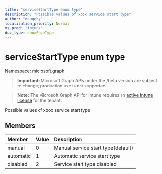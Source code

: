 ```yaml
---
title: "serviceStartType enum type"
description: "Possible values of xbox service start type"
author: "dougeby"
localization_priority: Normal
ms.prod: "intune"
doc_type: enumPageType
---
```


# serviceStartType enum type

Namespace: microsoft.graph

> **Important:** Microsoft Graph APIs under the /beta version are subject to change; production use is not supported.

> **Note:** The Microsoft Graph API for Intune requires an [active Intune license](https://go.microsoft.com/fwlink/?linkid=839381) for the tenant.

Possible values of xbox service start type

## Members
|Member|Value|Description|
|:---|:---|:---|
|manual|0|Manual service start type(default)|
|automatic|1|Automatic service start type|
|disabled|2|Service start type disabled|






